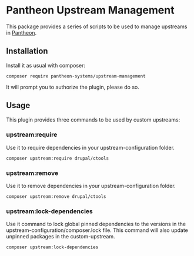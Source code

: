 Pantheon Upstream Management
============================

This package provides a series of scripts to be used to manage upstreams in [Pantheon](https://pantheon.io).

## Installation

Install it as usual with composer:

```
composer require pantheon-systems/upstream-management
```

It will prompt you to authorize the plugin, please do so.

## Usage

This plugin provides three commands to be used by custom upstreams:

### upstream:require

Use it to require dependencies in your upstream-configuration folder.

```
composer upstream:require drupal/ctools
```

### upstream:remove

Use it to remove dependencies in your upstream-configuration folder.

```
composer upstream:remove drupal/ctools
```

### upstream:lock-dependencies

Use it command to lock global pinned dependencies to the versions in the upstream-configuration/composer.lock file. This command will also update unpinned packages in the custom-upstream.

```
composer upstream:lock-dependencies
```
